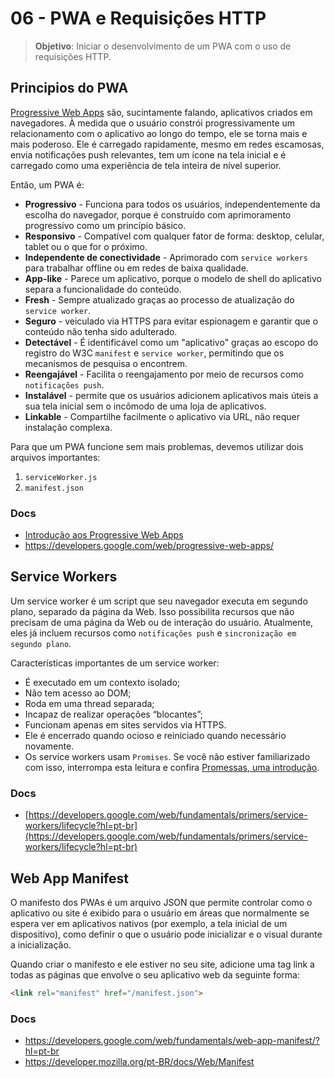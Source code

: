 # 06 - PWA e Requisições HTTP

> **Objetivo**: Iniciar o desenvolvimento de um PWA com o uso de requisições HTTP.

## Principios do PWA

[Progressive Web Apps](https://developers.google.com/web/progressive-web-apps/) são, sucintamente falando, aplicativos criados em navegadores. À medida que o usuário constrói progressivamente um relacionamento com o aplicativo ao longo do tempo, ele se torna mais e mais poderoso. Ele é carregado rapidamente, mesmo em redes escamosas, envia notificações push relevantes, tem um ícone na tela inicial e é carregado como uma experiência de tela inteira de nível superior.

Então, um PWA é:

- **Progressivo** - Funciona para todos os usuários, independentemente da escolha do navegador, porque é construído com aprimoramento progressivo como um princípio básico.
- **Responsivo** - Compatível com qualquer fator de forma: desktop, celular, tablet ou o que for o próximo.
- **Independente de conectividade** - Aprimorado com `service workers` para trabalhar offline ou em redes de baixa qualidade.
- **App-like** - Parece um aplicativo, porque o modelo de shell do aplicativo separa a funcionalidade do conteúdo.
- **Fresh** - Sempre atualizado graças ao processo de atualização do `service worker`.
- **Seguro** - veiculado via HTTPS para evitar espionagem e garantir que o conteúdo não tenha sido adulterado.
- **Detectável** - É identificável como um "aplicativo" graças ao escopo do registro do W3C `manifest` e `service worker`, permitindo que os mecanismos de pesquisa o encontrem.
- **Reengajável** - Facilita o reengajamento por meio de recursos como `notificações push`.
- **Instalável** - permite que os usuários adicionem aplicativos mais úteis a sua tela inicial sem o incômodo de uma loja de aplicativos.
- **Linkable** - Compartilhe facilmente o aplicativo via URL, não requer instalação complexa.

Para que um PWA funcione sem mais problemas, devemos utilizar dois arquivos importantes:

1. `serviceWorker.js`
2. `manifest.json`

### Docs

- [Introdução aos Progressive Web Apps](https://medium.com/tableless/introdu%C3%A7%C3%A3o-aos-progressive-web-apps-ad47ba24cddb)
- https://developers.google.com/web/progressive-web-apps/

## Service Workers

Um service worker é um script que seu navegador executa em segundo plano, separado da página da Web. Isso possibilita recursos que não precisam de uma página da Web ou de interação do usuário. Atualmente, eles já incluem recursos como `notificações push` e `sincronização em segundo plano`.

Características importantes de um service worker:

- É executado em um contexto isolado;
- Não tem acesso ao DOM;
- Roda em uma thread separada;
- Incapaz de realizar operações “blocantes”;
- Funcionam apenas em sites servidos via HTTPS.
- Ele é encerrado quando ocioso e reiniciado quando necessário novamente.
- Os service workers usam `Promises`. Se você não estiver familiarizado com isso, interrompa esta leitura e confira [Promessas, uma introdução](https://developers.google.com/web/fundamentals/primers/promises?hl=pt-br).

### Docs

- [https://developers.google.com/web/fundamentals/primers/service-workers/lifecycle?hl=pt-br](https://developers.google.com/web/fundamentals/primers/service-workers/lifecycle?hl=pt-br)

## Web App Manifest

O manifesto dos PWAs é um arquivo JSON que permite controlar como o aplicativo ou site é exibido para o usuário em áreas que normalmente se espera ver em aplicativos nativos (por exemplo, a tela inicial de um dispositivo), como definir o que o usuário pode inicializar e o visual durante a inicialização.

Quando criar o manifesto e ele estiver no seu site, adicione uma tag link a todas as páginas que envolve o seu aplicativo web da seguinte forma:

``` html
<link rel="manifest" href="/manifest.json">
```

### Docs

- https://developers.google.com/web/fundamentals/web-app-manifest/?hl=pt-br
- https://developer.mozilla.org/pt-BR/docs/Web/Manifest
